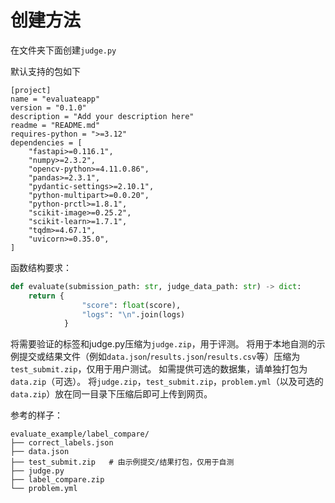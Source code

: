 # 创建方法

在文件夹下面创建`judge.py`

默认支持的包如下

```
[project]
name = "evaluateapp"
version = "0.1.0"
description = "Add your description here"
readme = "README.md"
requires-python = ">=3.12"
dependencies = [
    "fastapi>=0.116.1",
    "numpy>=2.3.2",
    "opencv-python>=4.11.0.86",
    "pandas>=2.3.1",
    "pydantic-settings>=2.10.1",
    "python-multipart>=0.0.20",
    "python-prctl>=1.8.1",
    "scikit-image>=0.25.2",
    "scikit-learn>=1.7.1",
    "tqdm>=4.67.1",
    "uvicorn>=0.35.0",
]
```

函数结构要求：

```python
def evaluate(submission_path: str, judge_data_path: str) -> dict:
    return {
                "score": float(score),
                "logs": "\n".join(logs)
            }
```

将需要验证的标签和judge.py压缩为`judge.zip`，用于评测。
将用于本地自测的示例提交或结果文件（例如`data.json`/`results.json`/`results.csv`等）压缩为`test_submit.zip`，仅用于用户测试。
如需提供可选的数据集，请单独打包为`data.zip`（可选）。
将`judge.zip`，`test_submit.zip`，`problem.yml`（以及可选的`data.zip`）放在同一目录下压缩后即可上传到网页。

参考的样子：
```
evaluate_example/label_compare/
├── correct_labels.json
├── data.json
├── test_submit.zip   # 由示例提交/结果打包，仅用于自测
├── judge.py
├── label_compare.zip
└── problem.yml
```
